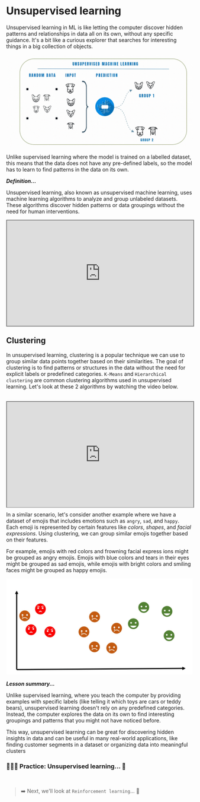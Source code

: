 # Unsupervised learning
Unsupervised learning in ML is like letting the computer discover hidden patterns and relationships in data all on its own, without any specific guidance. It's a bit like a curious explorer that searches for interesting things in a big collection of objects.

![unsupervised-learning.gif](./ml/unsupervised-learning.gif)

Unlike supervised learning where the model is trained on a labelled dataset, this means that the data does not have any pre-defined labels, so the model has to learn to find patterns in the data on its own.

<aside>

**_Definition..._**

Unsupervised learning, also known as unsupervised machine learning, uses machine learning algorithms to analyze and group unlabeled datasets. These algorithms discover hidden patterns or data groupings without the need for human interventions.
</aside>

<div style="position: relative; padding-bottom: 56.25%; height: 0;"><iframe src="https://www.youtube.com/embed/JbP9EPPvVXg" title="Machine Learning" frameborder="0" allow="accelerometer; autoplay; clipboard-write; encrypted-media; gyroscope; picture-in-picture" allowfullscreen style="position: absolute; top: 0; left: 0; width: 100%; height: 100%; border: 2px solid grey;"></iframe></div>

## Clustering
In unsupervised learning, clustering is a popular technique we can use to group similar data points together based on their similarities. The goal of clustering is to find patterns or structures in the data without the need for explicit labels or predefined categories. `K-Means` and `Hierarchical clustering` are common clustering algorithms used in unsupervised learning. Let's look at these 2 algorithms by watching the video below.

<br>

<div style="position: relative; padding-bottom: 56.25%; height: 0;"><iframe src="https://www.youtube.com/embed/IUn8k5zSI6g" title="Machine Learning" frameborder="0" allow="accelerometer; autoplay; clipboard-write; encrypted-media; gyroscope; picture-in-picture" allowfullscreen style="position: absolute; top: 0; left: 0; width: 100%; height: 100%; border: 2px solid grey;"></iframe></div>

In a similar scenario, let's consider another example where we have a dataset of emojis that includes emotions such as `angry`, `sad`, and `happy`. Each emoji is represented by certain features like _colors_, _shapes_, and _facial expressions_. Using clustering, we can group similar emojis together based on their features.

For example, emojis with red colors and frowning facial express
ions might be grouped as angry emojis. Emojis with blue colors and tears in their eyes might be grouped as sad emojis, while emojis with bright colors and smiling faces might be grouped as happy emojis.

![clustering.gif](./ml/clustering.gif)

<aside>

**_Lesson summary..._**

Unlike supervised learning, where you teach the computer by providing examples with specific labels (like telling it which toys are cars or teddy bears), unsupervised learning doesn't rely on any predefined categories. Instead, the computer explores the data on its own to find interesting groupings and patterns that you might not have noticed before. 

This way, unsupervised learning can be great for discovering hidden insights in data and can be useful in many real-world applications, like finding customer segments in a dataset or organizing data into meaningful clusters
</aside>

### 👩🏾‍🎨 Practice: Unsupervised learning... 🎯

<br>

> ➡️ Next, we'll look at `Reinforcement learning`... 🎯